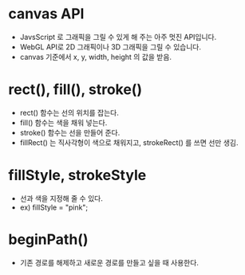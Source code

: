 # canvas API
- JavsScript 로 그래픽을 그릴 수 있게 해 주는 아주 멋진 API입니다.
- WebGL API로 2D 그래픽이나 3D 그래픽을 그릴 수 있습니다.
- canvas 기준에서 x, y, width, height 의 값을 받음.
# rect(), fill(), stroke()
- rect() 함수는 선의 위치를 잡는다.
- fill() 함수는 색을 채워 넣는다.
- stroke() 함수는 선을 만들어 준다.
- fillRect() 는 직사각형이 색으로 채워지고, strokeRect() 를 쓰면 선만 생김.
# fillStyle, strokeStyle
- 선과 색을 지정해 줄 수 있다.
- ex) fillStyle = "pink";
# beginPath()
- 기존 경로를 해제하고 새로운 경로를 만들고 싶을 때 사용한다.